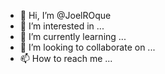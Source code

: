 - 👋 Hi, I’m @JoelROque
- 👀 I’m interested in ...
- 🌱 I’m currently learning ...
- 💞️ I’m looking to collaborate on ...
- 📫 How to reach me ...

<!---
JoelROque/JoelROque is a ✨ special ✨ repository because its `README.md` (this file) appears on your GitHub profile.
You can click the Preview link to take a look at your changes.
--->
